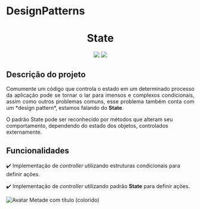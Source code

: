 # DesignPatterns

<h1 align="center"> State </h1>
<p align="center">
  <img src="http://img.shields.io/static/v1?label=STATUS&message=EM%20DESENVOLVIMENTO&color=GREEN&style=for-the-badge"/>
  <img src="http://img.shields.io/static/v1?label=Swift&message=5.7&color=red&style=for-the-badge&logo=swift"/>
</p>

## Descrição do projeto

<p align="justify">
Comumente um código que controla o estado em um determinado processo da aplicação pode se tornar o lar para imensos e complexos condicionais, assim como 
outros problemas comuns, esse problema também conta com um *design pattern*, estamos falando do <strong>State</strong>.

O padrão State pode ser reconhecido por métodos que alteram seu comportamento, dependendo do estado dos objetos, controlados externamente.
</p>


## Funcionalidades

:heavy_check_mark: Implementação de *controller* utilizando estruturas condicionais para definir ações.  

:heavy_check_mark: Implementação de *controller* utilizando padrão **State** para definir ações.


![Avatar Metade com título (colorido)](https://user-images.githubusercontent.com/40075366/199836761-2cb6aba6-c66e-4197-aa61-6c2db3c9ed44.png)
